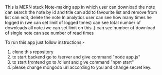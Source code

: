 This is  MERN stack Note-making app in which user
      can download the note
      can search the note by id and title
      can add to favourite list and remove from list
      can edit, delete the note
In analytics user
      can see how many times he logged in (we can set limit of logged times)
      can see total number of downloads all note.(we can set limit on this..)
      can see number of download of single note
      can see number of  read times
      
 To run this app just follow instructions:-
   
   1. clone this repository
   2. to start backend go to /server and give command "node app.js"
   3. to start frontend go to /client and give command "npm start"
   4. please change mongodb url according to you and change secret key.

